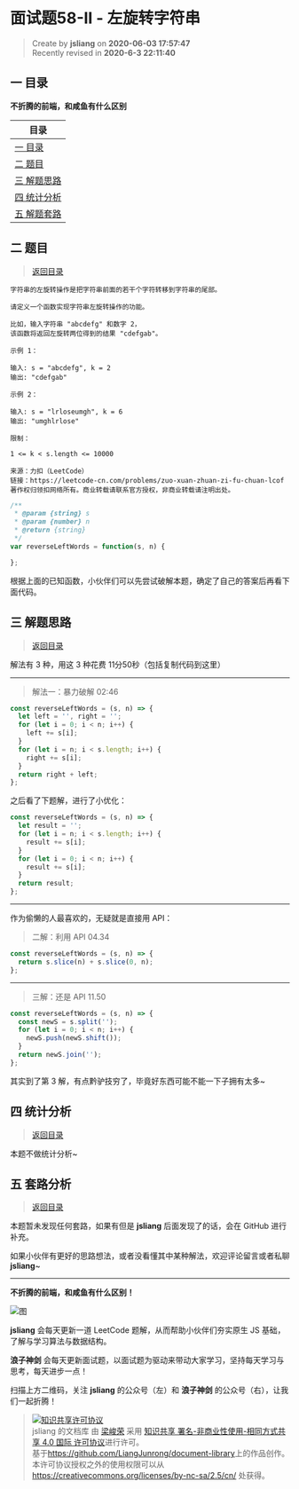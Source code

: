 面试题58-II - 左旋转字符串
===

> Create by **jsliang** on **2020-06-03 17:57:47**  
> Recently revised in **2020-6-3 22:11:40**  

## <a name="chapter-one" id="chapter-one"></a>一 目录

**不折腾的前端，和咸鱼有什么区别**

| 目录 |
| --- |
| [一 目录](#chapter-one) |
| <a name="catalog-chapter-two" id="catalog-chapter-two"></a>[二 题目](#chapter-two) |
| <a name="catalog-chapter-three" id="catalog-chapter-three"></a>[三 解题思路](#chapter-three) |
| <a name="catalog-chapter-four" id="catalog-chapter-four"></a>[四 统计分析](#chapter-four) |
| <a name="catalog-chapter-five" id="catalog-chapter-five"></a>[五 解题套路](#chapter-five) |

## <a name="chapter-two" id="chapter-two"></a>二 题目

> [返回目录](#chapter-one)

```
字符串的左旋转操作是把字符串前面的若干个字符转移到字符串的尾部。

请定义一个函数实现字符串左旋转操作的功能。

比如，输入字符串 "abcdefg" 和数字 2，
该函数将返回左旋转两位得到的结果 "cdefgab"。

示例 1：

输入: s = "abcdefg", k = 2
输出: "cdefgab"

示例 2：

输入: s = "lrloseumgh", k = 6
输出: "umghlrlose"

限制：

1 <= k < s.length <= 10000

来源：力扣（LeetCode）
链接：https://leetcode-cn.com/problems/zuo-xuan-zhuan-zi-fu-chuan-lcof
著作权归领扣网络所有。商业转载请联系官方授权，非商业转载请注明出处。
```

```js
/**
 * @param {string} s
 * @param {number} n
 * @return {string}
 */
var reverseLeftWords = function(s, n) {

};
```

根据上面的已知函数，小伙伴们可以先尝试破解本题，确定了自己的答案后再看下面代码。

## <a name="chapter-three" id="chapter-three"></a>三 解题思路

> [返回目录](#chapter-one)

解法有 3 种，用这 3 种花费 11分50秒（包括复制代码到这里）

---

> 解法一：暴力破解 02:46

```js
const reverseLeftWords = (s, n) => {
  let left = '', right = '';
  for (let i = 0; i < n; i++) {
    left += s[i];
  }
  for (let i = n; i < s.length; i++) {
    right += s[i];
  }
  return right + left;
};
```

之后看了下题解，进行了小优化：

```js
const reverseLeftWords = (s, n) => {
  let result = '';
  for (let i = n; i < s.length; i++) {
    result += s[i];
  }
  for (let i = 0; i < n; i++) {
    result += s[i];
  }
  return result;
};
```

---

作为偷懒的人最喜欢的，无疑就是直接用 API：

> 二解：利用 API 04.34

```js
const reverseLeftWords = (s, n) => {
  return s.slice(n) + s.slice(0, n);
};
```

---

> 三解：还是 API 11.50

```js
const reverseLeftWords = (s, n) => {
  const newS = s.split('');
  for (let i = 0; i < n; i++) {
    newS.push(newS.shift());
  }
  return newS.join('');
};
```

其实到了第 3 解，有点黔驴技穷了，毕竟好东西可能不能一下子拥有太多~

## <a name="chapter-four" id="chapter-four"></a>四 统计分析

> [返回目录](#chapter-one)

本题不做统计分析~

## <a name="chapter-five" id="chapter-five"></a>五 套路分析

> [返回目录](#chapter-one)

本题暂未发现任何套路，如果有但是 **jsliang** 后面发现了的话，会在 GitHub 进行补充。

如果小伙伴有更好的思路想法，或者没看懂其中某种解法，欢迎评论留言或者私聊 **jsliang**~

---

**不折腾的前端，和咸鱼有什么区别！**

![图](https://github.com/LiangJunrong/document-library/blob/master/public-repertory/img/z-index-small.png?raw=true)

**jsliang** 会每天更新一道 LeetCode 题解，从而帮助小伙伴们夯实原生 JS 基础，了解与学习算法与数据结构。

**浪子神剑** 会每天更新面试题，以面试题为驱动来带动大家学习，坚持每天学习与思考，每天进步一点！

扫描上方二维码，关注 **jsliang** 的公众号（左）和 **浪子神剑** 的公众号（右），让我们一起折腾！

> <a rel="license" href="http://creativecommons.org/licenses/by-nc-sa/4.0/"><img alt="知识共享许可协议" style="border-width:0" src="https://i.creativecommons.org/l/by-nc-sa/4.0/88x31.png" /></a><br /><span xmlns:dct="http://purl.org/dc/terms/" property="dct:title">jsliang 的文档库</span> 由 <a xmlns:cc="http://creativecommons.org/ns#" href="https://github.com/LiangJunrong/document-library" property="cc:attributionName" rel="cc:attributionURL">梁峻荣</a> 采用 <a rel="license" href="http://creativecommons.org/licenses/by-nc-sa/4.0/">知识共享 署名-非商业性使用-相同方式共享 4.0 国际 许可协议</a>进行许可。<br />基于<a xmlns:dct="http://purl.org/dc/terms/" href="https://github.com/LiangJunrong/document-library" rel="dct:source">https://github.com/LiangJunrong/document-library</a>上的作品创作。<br />本许可协议授权之外的使用权限可以从 <a xmlns:cc="http://creativecommons.org/ns#" href="https://creativecommons.org/licenses/by-nc-sa/2.5/cn/" rel="cc:morePermissions">https://creativecommons.org/licenses/by-nc-sa/2.5/cn/</a> 处获得。